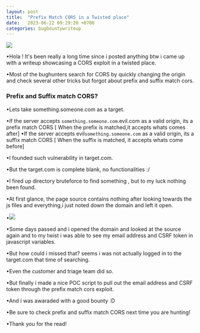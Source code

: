 ```yaml
---
layout: post
title:  "Prefix Match CORS in a Twisted place"
date:   2023-06-22 09:29:20 +0700
categories: bugbountywriteup
---
```

<img src="https://media.tenor.com/EERR4LXoJBoAAAAd/hi-wave.gif">


•Hola ! It's been really a long time since i posted anything btw i came up with a writeup showcasing a CORS exploit in a twisted place.

•Most of the bughunters search for CORS by quickly changing the origin and check several other tricks but forgot about prefix and suffix match cors.

### Prefix and Suffix match CORS?

•Lets take something.someone.com as a target.

•If the server accepts `something.someone.com`.evil.com as a valid origin, its a prefix match CORS [ When the prefix is matched,it accepts whats comes after]
•If the server accepts evil`something.someone.com` as a valid origin, its a suffix match CORS [ When the suffix is matched, it accepts whats come before]

•I founded such vulnerability in target.com.

•But the target.com is complete blank, no functionalities :/
  
•I fired up directory bruteforce to find something , but to my luck nothing been found.
  
•At first glance, the page source contains nothing after looking towards the js files and everything,i just noted down the domain and left it open.

•<img src="https://github.com/kabilan1290/kabilan1290.github.io/assets/45006244/de1f3137-9527-4f27-8d94-657520b213d5">

•Some days passed and i opened the domain and looked at the source again and to my twist i was able to see my email address and CSRF token in javascript variables.
  
•But how could i missed that? seems i was not actually logged in to the target.com that time of searching.
  
•Even the customer and triage team did so.
  
•But finally i made a nice POC script to pull out the email address and CSRF token through the prefix match cors exploit.

•And i was awaraded with a good bounty :D

•Be sure to check prefix and suffix match CORS next time you are hunting!

•Thank you for the read!

